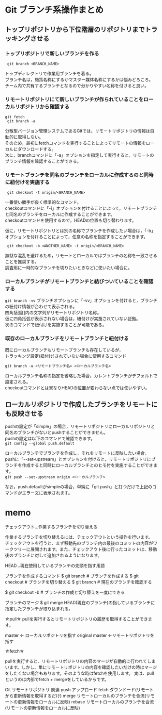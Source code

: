 # Git ブランチ系操作まとめ

## トップリポジトリから下位階層のリポジトリまでトラッキングさせる

### トップリポジトリで新しいブランチを作る

`` git branch <BRANCH_NAME>``

トップディレクトリで作業用ブランチを着る。  
ブランチ名は，施策名称にするかマスター媒体名称にするかは悩みどろころ。  
チーム内で共有するブランチとなるので分かりやすい名称を付けると良い。

### リモートリポジトリにて新しいブランチが作られていることをローカルリポジトリから確認する

`` git fetch ``  
`` git branch -a``

分散型バージョン管理システムであるGitでは，リモートリポジトリの情報は自動的に取得しない。  
そのため，最初にfetchコマンドを実行することによってリモートの情報をローカルにダウンロードする。  
次に，branchコマンドに「-a」オプションを指定して実行すると，リモートのブランチ情報を確認することができる。

### リモートブランチを同名のブランチをローカルに作成するのと同時に紐付けを実施する

`` git checkout -t origin/<BRANCH_NAME>``

一番使い勝手が良く標準的なコマンド。  
checkoutコマンドに「-i」オプションを付けることによって，リモートブランチと同名のブランチをローカルに作成することができます。  
checkoutコマンドを使用するので，HEADの位置も切り替わります。  

仮に，リモートリポジトリとは別の名称でブランチを作成したい場合は，「-b」オプションを付けることによって，任意の名称を指定することができます。

`` git checkout -b <ANOTHER_NAME> -t origin/<BRANCH_NAME>``

無駄な混乱を避けるため，リモートとローカルではブランチの名称を一致させることを推奨する。  
調査用に一時的なブランチを切りたいときなどに使いたい場合に。

### ローカルブランチがリモートブランチと結びついていることを確認する

``git branch -vv``
ブランチオプションに「-vv」オプションを付けると，ブランチの紐付け情報が合わせて表示される。  
四角括弧[]内の文字列がリモートリポジトリ名称。  
仮に四角括弧が表示されない場合は，紐付けが実施されていない証拠。  
次のコマンドで紐付けを実施することが可能である。

### 既存のローカルブランチをリモートブランチと紐付ける

既にローカルブランチもリモートブランチも存在しているが，  
トラッキング設定(紐付け)されていない場合に使用するコマンド

``git branch -u <リモートブランチ名> <ローカルブランチ名>``

ローカルブランチ名称の指定を省略した場合，カレントブランチがデフォルトで設定される。  
checkoutコマンドとは異なりHEADの位置が変わらない点では使いやすい。

## ローカルリポジトリで作成したブランチをリモートにも反映させる
pushの設定が「simple」の場合，リモートリポジトリにローカルリポジトリと同名のブランチがないとpushすることができません。  
pushの設定は以下のコマンドで確認できます。  
`` git config --global push.default ``  

ローカルブランチでブランチを作成し，それをリモートに反映したい場合，pushに「--set-upstream」とオプションを付けると，リモートリポジトリにブランチを作成すると同時にローカルブランチとのヒモ付を実施することができます。  
`` git push --set-upstream origin <ローカルブランチ> ``

なお，push.defaultがsimpleの場合，単純に「git push」と打つだけで上記のコマンドがエラー文に表示されます。


# memo
チェックアウト…作業するブランチを切り替える

作業するブランチを切り替えるには、チェックアウトという操作を行います。 チェックアウトを行うと、まず移動先のブランチ内の最後のコミットの内容がワークツリーに展開されます。また、チェックアウト後に行ったコミットは、移動後のブランチに対して追加されるようになります。



HEAD…現在使用しているブランチの先頭を指す用語


ブランチを作成するコマンド
$ git branch <branchname>		# ブランチを作成する
$ git checkout <branchname>		# ブランチを切り替える
$ git branch 					# 現在のブランチを確認する


$ git checkout -b <branchname> # ブランチの作成と切り替えを一度にできる

ブランチのマージ
$ git merge <targetbranch>
HEAD(現在のブランチ)の指しているブランチに指定したブランチが取り込まれる。


☆pull☆
pullを実行するとリモートリポジトリの履歴を取得することができます。

master 				← ローカルリポジトリを指す
original master 	←リモートリポジトリを指す

☆fetch☆

pullを実行すると、リモートリポジトリの内容のマージが自動的に行われてしまいます。しかし、単にリモートリポジトリの内容を確認したいだけの時はマージをしたくない場合もあります。そのような時はfetchを使用します。
実は、pullというのは内部でfetch + mergeをしているからです。


Git リモートリポジトリ 関連
push アップロード
fetch ダウンドード(リモートから更新情報を取得するだけ)
merge リモートローカルのブランチを合流(リモートの更新情報をローカルに反映)
rebase リモートローカルのブランチを合流(リモートの更新情報をローカルに反映)
